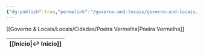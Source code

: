 ```yaml
---
{"dg-publish":true,"permalink":"/governo-and-locais/governo-and-locais/"}
---
```



[[Governo & Locais/Locais/Cidades/Poeira Vermelha\|Poeira Vermelha]]

| [[Inicio\|↩ Inicio]] |
| -------------------- |